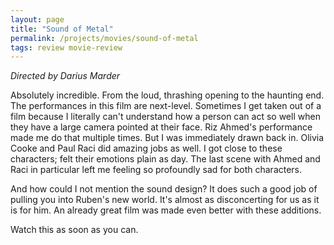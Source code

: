 ```yaml
---
layout: page
title: "Sound of Metal"
permalink: /projects/movies/sound-of-metal
tags: review movie-review
---
```

*Directed by Darius Marder*

Absolutely incredible. From the loud, thrashing opening to the haunting end. The performances in this film are next-level. Sometimes I get taken out of a film because I literally can't understand how a person can act so well when they have a large camera pointed at their face. Riz Ahmed's performance made me do that multiple times. But I was immediately drawn back in. Olivia Cooke and Paul Raci did amazing jobs as well. I got close to these characters; felt their emotions plain as day. The last scene with Ahmed and Raci in particular left me feeling so profoundly sad for both characters.

And how could I not mention the sound design? It does such a good job of pulling you into Ruben's new world. It's almost as disconcerting for us as it is for him. An already great film was made even better with these additions.

Watch this as soon as you can.